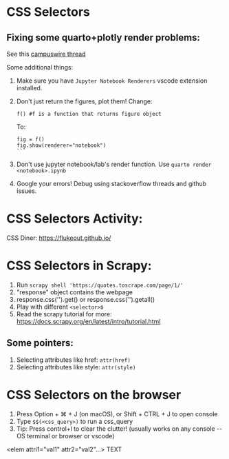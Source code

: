 # CSS Selectors

## Fixing some quarto+plotly render problems:
See this [campuswire thread](https://campuswire.com/c/GE12A81FB/feed/54)

Some additional things:
1. Make sure you have `Jupyter Notebook Renderers` vscode extension installed.
2. Don't just return the figures, plot them!
    Change:

    ```
    f() #f is a function that returns figure object
    ```
    To:
    ````
    fig = f()
    fig.show(renderer="notebook")                    
    ```
3. Don't use jupyter notebook/lab's render function. Use `quarto render <notebook>.ipynb`
4. Google your errors! Debug using stackoverflow threads and github issues.


# CSS Selectors Activity:
CSS Diner: https://flukeout.github.io/

# CSS Selectors in Scrapy:
1. Run `scrapy shell 'https://quotes.toscrape.com/page/1/'`
2. "response" object contains the webpage
3. response.css('<selector>').get() or response.css('<selector>').getall()
3. Play with different `<selector>`s
4. Read the scrapy tutorial for more: https://docs.scrapy.org/en/latest/intro/tutorial.html

## Some pointers:
1. Selecting attributes like href: `attr(href)`
1. Selecting attributes like style: `attr(style)`

# CSS Selectors on the browser
1. Press Option + ⌘ + J (on macOS), or Shift + CTRL + J to open console
2. Type `$$(<css_query>)` to run  a css_query
3. Tip: Press control+l to clear the clutter! (usually works on any console -- OS terminal or browser or vscode)



<elem attri1="val1" attr2="val2"...> TEXT </elem>
